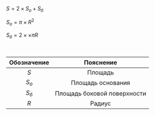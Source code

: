 $S = 2 \times S_о + S_б$

$S_о = \pi \times R^2$

$S_б = 2 \times \times \pi  R$

<Br>

| Обозначение | Пояснение                   |
|:-----------:|:---------------------------:|
| $S$         | Площадь                     |
| $S_о$       | Площадь основания           |
| $S_б$       | Площадь боковой поверхности |
| $R$         | Радиус                      |